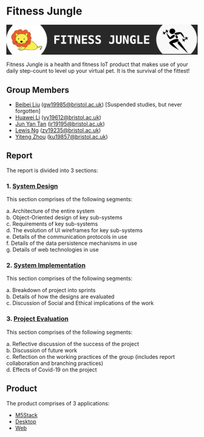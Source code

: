 # Fitness Jungle

![Logo](Portfolio/Images/logo.jpg)

Fitness Jungle is a health and fitness IoT product that makes use of your daily step-count to level up your virtual pet. It is the survival of the fittest!

## Group Members

- [Beibei Liu](https://github.com/bebe1230) (gw19985@bristol.ac.uk) [Suspended studies, but never forgotten]
- [Huawei Li](https://github.com/majyo) (yy19612@bristol.ac.uk)
- [Jun Yan Tan](https://github.com/junyan97) (ir19195@bristol.ac.uk)
- [Lewis Ng](https://github.com/LewisGitting) (zv19235@bristol.ac.uk)
- [Yiteng Zhou](https://github.com/YitengZhou) (ku19857@bristol.ac.uk)

## Report

The report is divided into 3 sections:

### 1. [System Design](Portfolio/System_Design.md)

This section comprises of the following segments:  

a. Architecture of the entire system  
b. Object-Oriented design of key sub-systems  
c. Requirements of key sub-systems  
d. The evolution of UI wireframes for key sub-systems  
e. Details of the communication protocols in use  
f. Details of the data persistence mechanisms in use  
g. Details of web technologies in use  

### 2. [System Implementation](Portfolio/System_Implementation.md)

This section comprises of the following segments:  

a. Breakdown of project into sprints  
b. Details of how the designs are evaluated  
c. Discussion of Social and Ethical implications of the work  

### 3. [Project Evaluation](Portfolio/Project_Evaluation.md)

This section comprises of the following segments:  

a. Reflective discussion of the success of the project  
b. Discussion of future work  
c. Reflection on the working practices of the group (includes report collaboration and branching practices)  
d. Effects of Covid-19 on the project  

## Product

The product comprises of 3 applications:
- [M5Stack](Product/M5Stack)
- [Desktop](Product/Desktop)
- [Web](Product/Web)